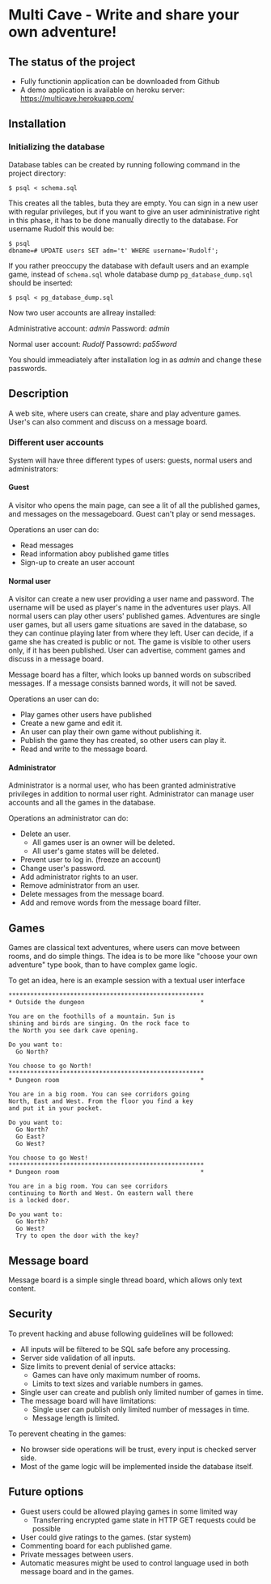 # Multi Cave - Write and share your own adventure!

## The status of the project
* Fully functionin application can be downloaded from Github
* A demo application is available on heroku server: https://multicave.herokuapp.com/

## Installation

### Initializing the database

Database tables can be created by running following command in the project directory:

```
$ psql < schema.sql
```

This creates all the tables, buta they are empty. You can sign in a new user with regular privileges, but if you want to give an user admininistrative right in this phase, it has to be done manually directly to the database. For username Rudolf this would be:

```
$ psql
dbname=# UPDATE users SET adm='t' WHERE username='Rudolf';
```

If you rather preoccupy the database with default users and an example game, instead of ```schema.sql``` whole database dump ```pg_database_dump.sql``` should be inserted:

```
$ psql < pg_database_dump.sql
```

Now two user accounts are allreay installed:

Administrative account: _admin_
Password: _admin_

Normal user account: _Rudolf_
Passowrd: _pa55word_

You should immeadiately after installation log in as _admin_ and change these passwords.



## Description
A web site, where users can create, share and play adventure games. User's can also comment and discuss on a message board.

### Different user accounts
System will have three different types of users: guests, normal users and administrators:

#### Guest
A visitor who opens the main page, can see a lit of all the published games, and messages on the messageboard. Guest can't play or send messages.

Operations an user can do:
* Read messages
* Read information aboy published game titles
* Sign-up to create an user account

#### Normal user
A visitor can create a new user providing a user name and password. The username will be used as player's name in the adventures user plays. All normal users can play other users' published games. Adventures are single user games, but all users game situations are saved in the database, so they can continue playing later from where they left. User can decide, if a game she has created is public or not. The game is visible to other users only, if it has been published. User can advertise, comment games and discuss in a message board.

Message board has a filter, which looks up banned words on subscribed messages. If a message consists banned words, it will not be saved.

Operations an user can do:
* Play games other users have published
* Create a new game and edit it.
* An user can play their own game without publishing it.
* Publish the game they has created, so other users can play it.
* Read and write to the message board.


#### Administrator
Administrator is a normal user, who has been granted administrative privileges in addition to normal user right. Administrator can manage user accounts and all the games in the database.

Operations an administrator can do:
* Delete an user.
  * All games user is an owner will be deleted.
  * All user's game states will be deleted.
* Prevent user to log in. (freeze an account)
* Change user's password.
* Add administrator rights to an user.
* Remove administrator from an user.
* Delete messages from the message board.
* Add and remove words from the message board filter.

## Games
Games are classical text adventures, where users can move between rooms, and do simple things. The idea is to be more like "choose your own adventure" type book, than to have complex game logic.

To get an idea, here is an example session with a textual user interface
```
******************************************************
* Outside the dungeon                                *

You are on the foothills of a mountain. Sun is
shining and birds are singing. On the rock face to
the North you see dark cave opening.

Do you want to:
  Go North?

You choose to go North!
******************************************************
* Dungeon room                                       *

You are in a big room. You can see corridors going
North, East and West. From the floor you find a key
and put it in your pocket.

Do you want to:
  Go North?
  Go East?
  Go West?

You choose to go West!
******************************************************
* Dungeon room                                       *

You are in a big room. You can see corridors
continuing to North and West. On eastern wall there
is a locked door.

Do you want to:
  Go North?
  Go West?
  Try to open the door with the key?
```

## Message board
Message board is a simple single thread board, which allows only text content.

## Security

To prevent hacking and abuse following guidelines will be followed:
* All inputs will be filtered to be SQL safe before any processing.
* Server side validation of all inputs.
* Size limits to prevent denial of service attacks:
  * Games can have only maximum number of rooms.
  * Limits to text sizes and variable numbers in games.
* Single user can create and publish only limited number of games in time.
* The message board will have limitations:
  * Single user can publish only limited number of messages in time.
  * Message length is limited.

To perevent cheating in the games:
* No browser side operations will be trust, every input is checked server side.
* Most of the game logic will be implemented inside the database itself.

## Future options
* Guest users could be allowed playing games in some limited way
  * Transferring encrypted game state in HTTP GET requests could be possible
* User could give ratings to the games. (star system)
* Commenting board for each published game.
* Private messages between users.
* Automatic measures might be used to control language used in both message board and in the games.

